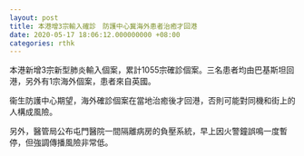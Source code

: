 ```yaml
---
layout: post
title: 本港增3宗輸入確診　防護中心冀海外患者治癒才回港
date: 2020-05-17 18:06:12.000000000 +08:00
categories: rthk
---
```


本港新增3宗新型肺炎輸入個案，累計1055宗確診個案。三名患者均由巴基斯坦回港，另外有1宗海外個案，患者來自英國。

衞生防護中心期望，海外確診個案在當地治癒後才回港，否則可能對同機和街上的人構成風險。

另外，醫管局公布屯門醫院一間隔離病房的負壓系統，早上因火警鐘誤鳴一度暫停，但強調傳播風險非常低。
